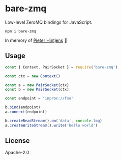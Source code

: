 # bare-zmq

Low-level ZeroMQ bindings for JavaScript.

```
npm i bare-zmq
```

In memory of [Pieter Hintjens](https://en.wikipedia.org/wiki/Pieter_Hintjens) :rose:

## Usage

```js
const { Context, PairSocket } = require('bare-zmq')

const ctx = new Context()

const a = new PairSocket(ctx)
const b = new PairSocket(ctx)

const endpoint = 'inproc://foo'

b.bind(endpoint)
a.connect(endpoint)

b.createReadStream().on('data', console.log)
a.createWriteStream().write('hello world')
```

## License

Apache-2.0
